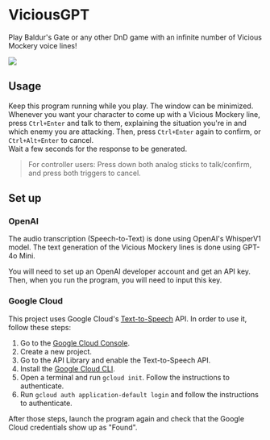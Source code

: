 # ViciousGPT

Play Baldur's Gate or any other DnD game with an infinite number of Vicious Mockery voice lines!

<a href="https://github.com/pol-rivero/ViciousGPT/releases/download/latest/ViciousGPT.exe"><img src="https://img.shields.io/badge/Download%20latest%20release-10a37f?style=for-the-badge"></a>

## Usage

Keep this program running while you play. The window can be minimized.  
Whenever you want your character to come up with a Vicious Mockery line, press `Ctrl+Enter` and talk to them, explaining the situation you're in and which enemy you are attacking. Then, press `Ctrl+Enter` again to confirm, or `Ctrl+Alt+Enter` to cancel.  
Wait a few seconds for the response to be generated.

> For controller users: Press down both analog sticks to talk/confirm, and press both triggers to cancel.

## Set up

### OpenAI

The audio transcription (Speech-to-Text) is done using OpenAI's WhisperV1 model. The text generation of the Vicious Mockery lines is done using GPT-4o Mini.

You will need to set up an OpenAI developer account and get an API key. Then, when you run the program, you will need to input this key.

### Google Cloud

This project uses Google Cloud's [Text-to-Speech](https://cloud.google.com/text-to-speech) API. In order to use it, follow these steps:

1. Go to the [Google Cloud Console](https://console.cloud.google.com/).
1. Create a new project.
1. Go to the API Library and enable the Text-to-Speech API.
1. Install the [Google Cloud CLI](https://cloud.google.com/sdk/docs/install).
1. Open a terminal and run `gcloud init`. Follow the instructions to authenticate.
1. Run `gcloud auth application-default login` and follow the instructions to authenticate.

After those steps, launch the program again and check that the Google Cloud credentials show up as "Found".
